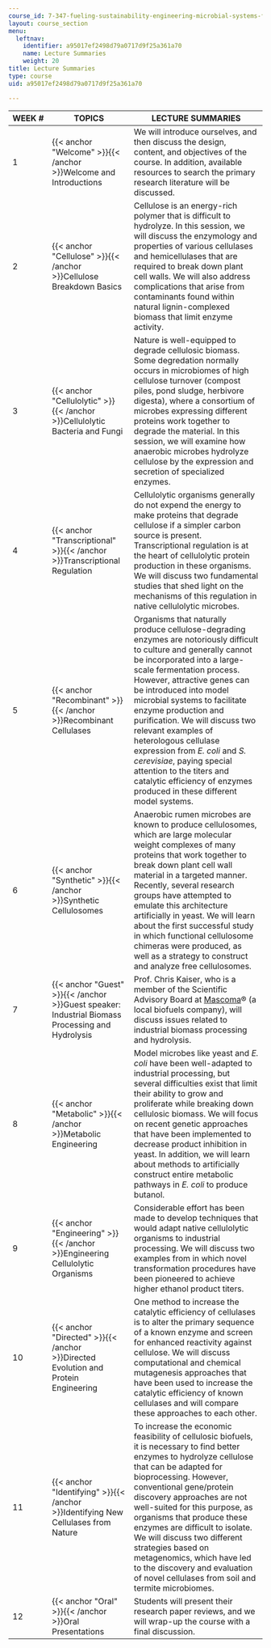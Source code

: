 ```yaml
---
course_id: 7-347-fueling-sustainability-engineering-microbial-systems-for-biofuel-production-spring-2011
layout: course_section
menu:
  leftnav:
    identifier: a95017ef2498d79a0717d9f25a361a70
    name: Lecture Summaries
    weight: 20
title: Lecture Summaries
type: course
uid: a95017ef2498d79a0717d9f25a361a70

---
```


| WEEK # | TOPICS | LECTURE SUMMARIES |
| --- | --- | --- |
| 1 | {{< anchor "Welcome" >}}{{< /anchor >}}Welcome and Introductions | We will introduce ourselves, and then discuss the design, content, and objectives of the course. In addition, available resources to search the primary research literature will be discussed. |
| 2 | {{< anchor "Cellulose" >}}{{< /anchor >}}Cellulose Breakdown Basics | Cellulose is an energy-rich polymer that is difficult to hydrolyze. In this session, we will discuss the enzymology and properties of various cellulases and hemicellulases that are required to break down plant cell walls. We will also address complications that arise from contaminants found within natural lignin-complexed biomass that limit enzyme activity. |
| 3 | {{< anchor "Cellulolytic" >}}{{< /anchor >}}Cellulolytic Bacteria and Fungi | Nature is well-equipped to degrade cellulosic biomass. Some degredation normally occurs in microbiomes of high cellulose turnover (compost piles, pond sludge, herbivore digesta), where a consortium of microbes expressing different proteins work together to degrade the material. In this session, we will examine how anaerobic microbes hydrolyze cellulose by the expression and secretion of specialized enzymes. |
| 4 | {{< anchor "Transcriptional" >}}{{< /anchor >}}Transcriptional Regulation | Cellulolytic organisms generally do not expend the energy to make proteins that degrade cellulose if a simpler carbon source is present. Transcriptional regulation is at the heart of cellulolytic protein production in these organisms. We will discuss two fundamental studies that shed light on the mechanisms of this regulation in native cellulolytic microbes. |
| 5 | {{< anchor "Recombinant" >}}{{< /anchor >}}Recombinant Cellulases | Organisms that naturally produce cellulose-degrading enzymes are notoriously difficult to culture and generally cannot be incorporated into a large-scale fermentation process. However, attractive genes can be introduced into model microbial systems to facilitate enzyme production and purification. We will discuss two relevant examples of heterologous cellulase expression from _E. coli_ and _S. cerevisiae_, paying special attention to the titers and catalytic efficiency of enzymes produced in these different model systems. |
| 6 | {{< anchor "Synthetic" >}}{{< /anchor >}}Synthetic Cellulosomes | Anaerobic rumen microbes are known to produce cellulosomes, which are large molecular weight complexes of many proteins that work together to break down plant cell wall material in a targeted manner. Recently, several research groups have attempted to emulate this architecture artificially in yeast. We will learn about the first successful study in which functional cellulosome chimeras were produced, as well as a strategy to construct and analyze free cellulosomes. |
| 7 | {{< anchor "Guest" >}}{{< /anchor >}}Guest speaker: Industrial Biomass Processing and Hydrolysis | Prof. Chris Kaiser, who is a member of the Scientific Advisory Board at [Mascoma](https://www.mascoma.com/)® (a local biofuels company), will discuss issues related to industrial biomass processing and hydrolysis. |
| 8 | {{< anchor "Metabolic" >}}{{< /anchor >}}Metabolic Engineering | Model microbes like yeast and _E. coli_ have been well-adapted to industrial processing, but several difficulties exist that limit their ability to grow and proliferate while breaking down cellulosic biomass. We will focus on recent genetic approaches that have been implemented to decrease product inhibition in yeast. In addition, we will learn about methods to artificially construct entire metabolic pathways in _E. coli_ to produce butanol. |
| 9 | {{< anchor "Engineering" >}}{{< /anchor >}}Engineering Cellulolytic Organisms | Considerable effort has been made to develop techniques that would adapt native cellulolytic organisms to industrial processing. We will discuss two examples from in which novel transformation procedures have been pioneered to achieve higher ethanol product titers. |
| 10 | {{< anchor "Directed" >}}{{< /anchor >}}Directed Evolution and Protein Engineering | One method to increase the catalytic efficiency of cellulases is to alter the primary sequence of a known enzyme and screen for enhanced reactivity against cellulose. We will discuss computational and chemical mutagenesis approaches that have been used to increase the catalytic efficiency of known cellulases and will compare these approaches to each other. |
| 11 | {{< anchor "Identifying" >}}{{< /anchor >}}Identifying New Cellulases from Nature | To increase the economic feasibility of cellulosic biofuels, it is necessary to find better enzymes to hydrolyze cellulose that can be adapted for bioprocessing. However, conventional gene/protein discovery approaches are not well-suited for this purpose, as organisms that produce these enzymes are difficult to isolate. We will discuss two different strategies based on metagenomics, which have led to the discovery and evaluation of novel cellulases from soil and termite microbiomes. |
| 12 | {{< anchor "Oral" >}}{{< /anchor >}}Oral Presentations | Students will present their research paper reviews, and we will wrap-up the course with a final discussion.